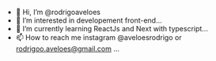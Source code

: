 - 👋 Hi, I’m @rodrigoaveloes
- 👀 I’m interested in developement front-end...
- 🌱 I’m currently learning ReactJs and Next with typescript...
- 📫 How to reach me instagram @aveloesrodrigo or rodrigoo.aveloes@gmail.com ...

<!---
rodrigoaveloes/rodrigoaveloes is a ✨ special ✨ repository because its `README.md` (this file) appears on your GitHub profile.
You can click the Preview link to take a look at your changes.
--->
